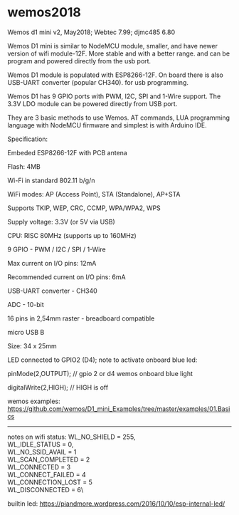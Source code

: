 # wemos2018
Wemos d1 mini v2, May2018; Webtec 7.99; djmc485 6.80


Wemos D1 mini is similar to NodeMCU module, smaller, and have newer version of wifi module-12F. More stable and with a better range.  and can be program and powered directly from the usb port.

Wemos D1 module is populated with ESP8266-12F. On board there is also USB-UART converter (popular CH340). for usb programming.

Wemos D1 has 9 GPIO ports with PWM, I2C, SPI and 1-Wire support. The 3.3V LDO module can be powered directly from USB port.

They are 3 basic methods to use Wemos. AT commands, LUA programming language with NodeMCU firmware and simplest is with Arduino IDE.

Specification:

Embeded ESP8266-12F with PCB antena

Flash: 4MB

Wi-Fi in standard 802.11 b/g/n

WiFi modes: AP (Access Point), STA (Standalone), AP+STA

Supports TKIP, WEP, CRC, CCMP, WPA/WPA2, WPS

Supply voltage: 3.3V (or 5V via USB)

CPU: RISC 80MHz (supports up to 160MHz)

9 GPIO - PWM / I2C / SPI / 1-Wire

Max current on I/O pins: 12mA

Recommended current on I/O pins: 6mA

USB-UART converter - CH340

ADC - 10-bit

16 pins in 2,54mm raster - breadboard compatible

micro USB B

Size: 34 x 25mm

LED connected to GPIO2 (D4); 
note to activate onboard blue led:

 pinMode(2,OUTPUT); // gpio 2 or d4 wemos onboard blue light
 
 digitalWrite(2,HIGH); // HIGH is off
 
wemos  examples: https://github.com/wemos/D1_mini_Examples/tree/master/examples/01.Basics

-------

notes on wifi status:
WL_NO_SHIELD = 255,\
WL_IDLE_STATUS = 0,\
WL_NO_SSID_AVAIL = 1\
WL_SCAN_COMPLETED = 2\
WL_CONNECTED = 3\
WL_CONNECT_FAILED = 4\
WL_CONNECTION_LOST = 5\
WL_DISCONNECTED = 6\


builtin led: 
https://piandmore.wordpress.com/2016/10/10/esp-internal-led/

